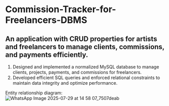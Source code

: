 # Commission-Tracker-for-Freelancers-DBMS
## An application with CRUD properties for artists and freelancers to manage clients, commissions, and payments efficiently.

1. Designed and implemented a normalized MySQL database to manage clients, projects, payments, and commissions for freelancers.
2. Developed efficient SQL queries and enforced relational constraints to maintain data integrity and optimize performance.


Entity relationship diagram:
![WhatsApp Image 2025-07-29 at 14 58 07_7507deab](https://github.com/user-attachments/assets/937c5314-fa68-4ab7-8fe8-98d3026eb654)
